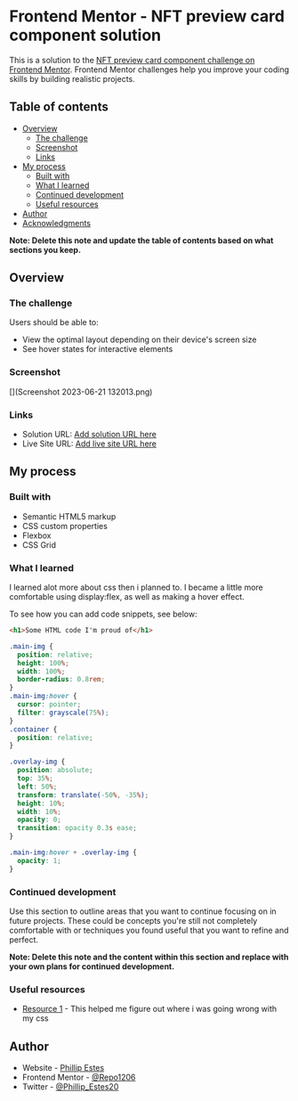 # Frontend Mentor - NFT preview card component solution

This is a solution to the [NFT preview card component challenge on Frontend Mentor](https://www.frontendmentor.io/challenges/nft-preview-card-component-SbdUL_w0U). Frontend Mentor challenges help you improve your coding skills by building realistic projects.

## Table of contents

- [Overview](#overview)
  - [The challenge](#the-challenge)
  - [Screenshot](#screenshot)
  - [Links](#links)
- [My process](#my-process)
  - [Built with](#built-with)
  - [What I learned](#what-i-learned)
  - [Continued development](#continued-development)
  - [Useful resources](#useful-resources)
- [Author](#author)
- [Acknowledgments](#acknowledgments)

**Note: Delete this note and update the table of contents based on what sections you keep.**

## Overview

### The challenge

Users should be able to:

- View the optimal layout depending on their device's screen size
- See hover states for interactive elements

### Screenshot

[](Screenshot 2023-06-21 132013.png)

### Links

- Solution URL: [Add solution URL here](https://your-solution-url.com)
- Live Site URL: [Add live site URL here](https://your-live-site-url.com)

## My process

### Built with

- Semantic HTML5 markup
- CSS custom properties
- Flexbox
- CSS Grid

### What I learned

I learned alot more about css then i planned to. I became a little more comfortable using display:flex, as well as making a hover effect.

To see how you can add code snippets, see below:

```html
<h1>Some HTML code I'm proud of</h1>
```

```css
.main-img {
  position: relative;
  height: 100%;
  width: 100%;
  border-radius: 0.8rem;
}
.main-img:hover {
  cursor: pointer;
  filter: grayscale(75%);
}
.container {
  position: relative;
}

.overlay-img {
  position: absolute;
  top: 35%;
  left: 50%;
  transform: translate(-50%, -35%);
  height: 10%;
  width: 10%;
  opacity: 0;
  transition: opacity 0.3s ease;
}

.main-img:hover + .overlay-img {
  opacity: 1;
}
```

### Continued development

Use this section to outline areas that you want to continue focusing on in future projects. These could be concepts you're still not completely comfortable with or techniques you found useful that you want to refine and perfect.

**Note: Delete this note and the content within this section and replace with your own plans for continued development.**

### Useful resources

- [Resource 1](https://www.w3schools.com/) - This helped me figure out where i was going wrong with my css

## Author

- Website - [Phillip Estes](https://personal-site-puce-three.vercel.app/)
- Frontend Mentor - [@Repo1206](https://www.frontendmentor.io/profile/Repo1206)
- Twitter - [@Phillip_Estes20](https://www.twitter.com/Phillip_Estes20)
